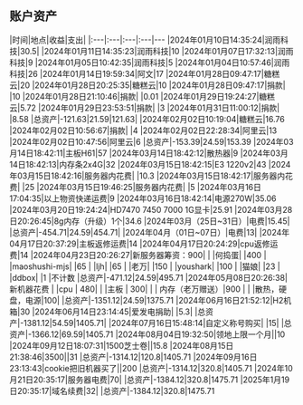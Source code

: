 ## 账户资产
|时间|地点|收益|支出|
|:---|:---|:---|:---|---
|2024年01月10日14:35:24|润雨科技|30.5|
|2024年01月11日14:35:23|润雨科技|10
|2024年01月07日17:32:13|润雨科技|9
|2024年01月05日10:42:35|润雨科技|5
|2024年01月04日10:57:46|润雨科技|26
|2024年01月14日19:59:34|阿文|17
|2024年01月28日09:47:17|糖糕云|20
|2024年01月28日20:25:35|糖糕云|10
|2024年01月28日09:47:17|捐款| |10
|2024年01月28日21:10:46|捐款| |0.01
|2024年01月29日19:24:27|糖糕云|5.72
|2024年01月29日23:53:51|捐款| |3
|2024年01月31日11:00:12|捐款| |8.58
|总资产|-121.63|21.59|121.63|
|2024年02月02日10:19:04|糖糕云|16.76
|2024年02月02日10:56:67|捐款| |4
|2024年02月02日22:28:34|阿里云|13
|2024年02月02日10:47:56|阿里云|6
|总资产|-153.39|24.59|153.39
|2024年03月14日18:42:11|主板H61|57
|2024年03月14日18:42:12|散热器|9
|2024年03月14日18:42:13|内存条2x4G|32
|2024年03月15日18:42:15|E3 1220v2|43
|2024年03月15日18:42:16|服务器内花费| |10.3
|2024年03月15日18:42:17|服务器内花费| |25
|2024年03月15日19:46:25|服务器内花费| |5
|2024年03月16日17:04:35|以上物资快递运费|9
|2024年03月16日18:42:14|电源270W|35.06
|2024年03月20日19:24:24|HD7470 7450 7000 1G显卡|25.91
|2024年03月28日20:26:45|8g内存（升级）1个|34.6
|2024年03月（25日~31日）|电费|15.45|
|总资产|-454.71|24.59|454.71|
|2024年04月（01日~07日）|电费|13|
|2024年04月17日20:37:29|主板返修运费|14
|2024年04月17日20:24:29|cpu返修运费|14
|2024年04月23日20:26:27|新服务器筹资：900|
| |何捣蛋| |400
| |maoshushi-mjs| |65
| |ljh| |65
| |老万| |150
| |youshark| |100
| |猫娘| |23
| |ddbox| |1
|不计数
|总资产|-471.12|24.59|495.71
|2024年05月08日20:26:38|新机器花费
| |cpu | 480|
| |主板 | 300|
| | 内存（老万赠送）|900 |
| |散热，硬盘，电源|100|
|总资产|-1351.12|24.59|1375.71
|2024年06月16日21:52:12|H2机箱|30
|2024年06月14日23:14:45|爱发电捐助| |5.3|
|总资产|-1381.12|54.59|1405.71|
|2024年07月16日15:48:14|自定义称号购买| |15|
|总资产|-1366.12|69.59|1405.71
|2024年08月04日19:32:50|领地上限一个月||10
|2024年09月12日18:07:31|1500芝士卷||15.8
|2024年08月15日21:38:46|3500||31
|总资产|-1314.12|120.8|1405.71
|2024年09月16日23:13:43|cookie把旧机器买了||200
|总资产|-1314.12|320.8|1405.71
|2024年10月21日20:35:17|服务器电费|70|
|总资产|-1384.12|320.8|1475.71
|2025年1月19日20:35:17|域名续费|32|
|总资产|-1384.12|320.8|1475.71
<!--stackedit_data:
eyJoaXN0b3J5IjpbMjEyMTcyMzI5MCwtODQxNTM4OTM0LC04MD
cwOTIxMjVdfQ==
-->